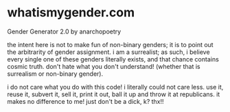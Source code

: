 # whatismygender.com
Gender Generator 2.0
by anarchopoetry

the intent here is not to make fun of non-binary genders; it is to point out the arbitrarity of gender assignment. i am a surrealist; as such, i believe every single one of these genders literally exists, and that chance contains cosmic truth. don't hate what you don't understand! (whether that is surrealism or non-binary gender).

i do not care what you do with this code! i literally could not care less. use it, reuse it, subvert it, sell it, print it out, ball it up and throw it at republicans. it makes no difference to me! just don't be a dick, k? thx!!
